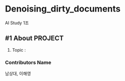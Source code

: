 Denoising_dirty_documents
=========================
AI Study 1조

#1 About PROJECT
---------------
1. Topic : 
  

### Contributors Name
남상대, 이해영
